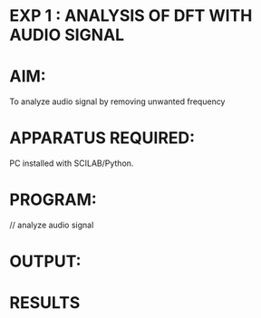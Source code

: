 # EXP 1 :  ANALYSIS OF DFT WITH AUDIO SIGNAL

# AIM: 

  To analyze audio signal by removing unwanted frequency

# APPARATUS REQUIRED: 
   
   PC installed with SCILAB/Python. 

# PROGRAM: 

// analyze audio signal

# OUTPUT: 


# RESULTS
